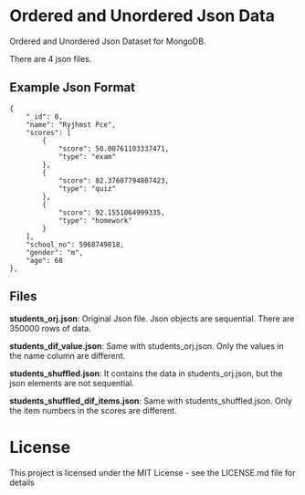 # Ordered and Unordered Json Data
Ordered and Unordered Json Dataset for MongoDB.

There are 4 json files.

## Example Json Format

	{
        "_id": 0,
        "name": "Ryjhmst Pce",
        "scores": [
            {
                "score": 50.00761103337471,
                "type": "exam"
            },
            {
                "score": 82.37607794807423,
                "type": "quiz"
            },
            {
                "score": 92.1551064999335,
                "type": "homework"
            }
        ],
        "school_no": 5968749818,
        "gender": "m",
        "age": 68
    },


## Files

**students_orj.json**: Original Json file. Json objects are sequential. There are 350000 rows of data.

**students_dif_value.json**: Same with students_orj.json. Only the values ​​in the name column are different.

**students_shuffled.json**: It contains the data in students_orj.json, but the json elements are not sequential.

**students_shuffled_dif_items.json**: Same with students_shuffled.json. Only the item numbers in the scores are different.

# License
This project is licensed under the MIT License - see the LICENSE.md file for details
